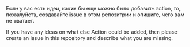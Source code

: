 Если у вас есть идеи, какие бы еще можно было добавить action, то, пожалуйста, создавайте issue в этом репозитрии и опишите, чего вам не хватает.

If you have any ideas on what else Action could be added, then please create an Issue in this repository and describe what you are missing.